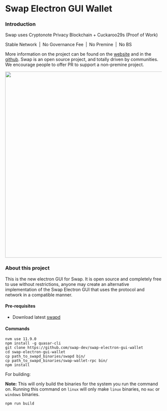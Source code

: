 # Swap Electron GUI Wallet

### Introduction
Swap uses Cryptonote Privacy Blockchain + Cuckaroo29s (Proof of Work)

Stable Network | No Governance Fee | No Premine | No BS

More information on the project can be found on the [website](https://swap.foundation) and in the [github](https://github.com/swap-dev/). Swap is an open source project, and totally driven by communities. We encourage people to offer PR to support a non-premine project. 
<p align="center">
 <img src="https://raw.githubusercontent.com/swap-dev/swap-electron-gui-wallet/v3.0.1/src-electron/icons/mrcuug.png" width="600">
</p>

### About this project

This is the new electron GUI for Swap. It is open source and completely free to use without restrictions, anyone may create an alternative implementation of the Swap Electron GUI that uses the protocol and network in a compatible manner.

#### Pre-requisites
- Download latest [swapd](https://github.com/swap-dev/swap/releases/latest)

#### Commands
```shell
nvm use 11.9.0
npm install -g quasar-cli
git clone https://github.com/swap-dev/swap-electron-gui-wallet
cd swap-electron-gui-wallet
cp path_to_swapd_binaries/swapd bin/
cp path_to_swapd_binaries/swap-wallet-rpc bin/
npm install
```

For building:

**Note:** This will only build the binaries for the system you run the command on. Running this command on `linux` will only make `linux` binaries, no `mac` or `windows` binaries.
```
npm run build
```
